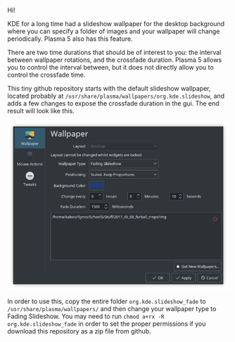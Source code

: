  
Hi!

KDE for a long time had a slideshow wallpaper
for the desktop background where you can specify
a folder of images and your wallpaper will change
periodically.  Plasma 5 also has this feature.  

There are two time durations that should be of
interest to you: the interval between wallpaper
rotations, and the crossfade duration.  Plasma 5 
allows you to control the interval between, but 
it does not directly allow you to control the 
crossfade time.

This tiny github repository starts with the
default slideshow wallpaper, located probably at
`/usr/share/plasma/wallpapers/org.kde.slideshow`,
and adds a few changes to expose the crossfade
duration in the gui.  The end result will look
like this.

![updated slideshow wallpaper gui](screenshot.png)

In order to use this, copy the entire folder
`org.kde.slideshow_fade` to 
`/usr/share/plasma/wallpapers/` and then change
your wallpaper type to Fading Slideshow.
You may need to run 
`chmod a+rx -R org.kde.slideshow_fade`
in order to set the proper permissions if you 
download this repository as a zip file from 
github.
